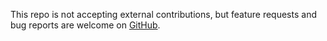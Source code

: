 This repo is not accepting external contributions, but feature requests and bug 
reports are welcome on [GitHub](https://github.com/material-foundation/material-color-utilities/issues).
